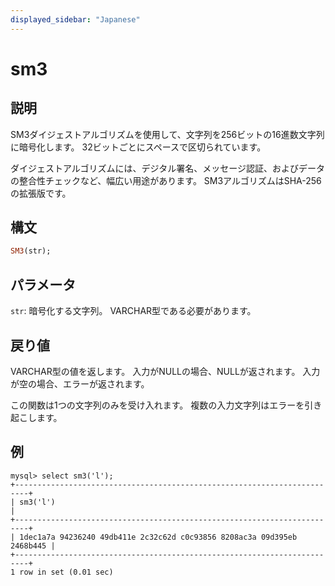```yaml
---
displayed_sidebar: "Japanese"
---
```


# sm3

## 説明

SM3ダイジェストアルゴリズムを使用して、文字列を256ビットの16進数文字列に暗号化します。 32ビットごとにスペースで区切られています。

ダイジェストアルゴリズムには、デジタル署名、メッセージ認証、およびデータの整合性チェックなど、幅広い用途があります。 SM3アルゴリズムはSHA-256の拡張版です。

## 構文

```Haskell
SM3(str);
```

## パラメータ

`str`: 暗号化する文字列。 VARCHAR型である必要があります。

## 戻り値

VARCHAR型の値を返します。 入力がNULLの場合、NULLが返されます。 入力が空の場合、エラーが返されます。

この関数は1つの文字列のみを受け入れます。 複数の入力文字列はエラーを引き起こします。

## 例

```Plain Text
mysql> select sm3('l');
+-------------------------------------------------------------------------+
| sm3('l')                                                                |
+-------------------------------------------------------------------------+
| 1dec1a7a 94236240 49db411e 2c32c62d c0c93856 8208ac3a 09d395eb 2468b445 |
+-------------------------------------------------------------------------+
1 row in set (0.01 sec)
```